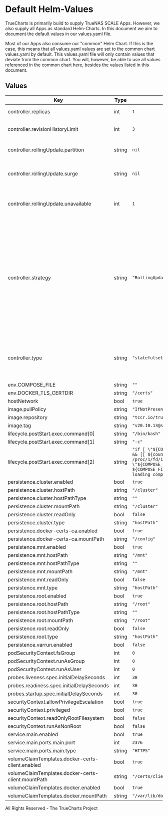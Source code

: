 # Default Helm-Values

TrueCharts is primarily build to supply TrueNAS SCALE Apps.
However, we also supply all Apps as standard Helm-Charts. In this document we aim to document the default values in our values.yaml file.

Most of our Apps also consume our "common" Helm Chart.
If this is the case, this means that all values.yaml values are set to the common chart values.yaml by default. This values.yaml file will only contain values that deviate from the common chart.
You will, however, be able to use all values referenced in the common chart here, besides the values listed in this document.

## Values

| Key | Type | Default | Description |
|-----|------|---------|-------------|
| controller.replicas | int | `1` | Number of desired pods |
| controller.revisionHistoryLimit | int | `3` | ReplicaSet revision history limit |
| controller.rollingUpdate.partition | string | `nil` | Set statefulset RollingUpdate partition |
| controller.rollingUpdate.surge | string | `nil` | Set deployment RollingUpdate max surge |
| controller.rollingUpdate.unavailable | int | `1` | Set deployment RollingUpdate max unavailable |
| controller.strategy | string | `"RollingUpdate"` | Set the controller upgrade strategy For Deployments, valid values are Recreate (default) and RollingUpdate. For StatefulSets, valid values are OnDelete and RollingUpdate (default). DaemonSets ignore this. |
| controller.type | string | `"statefulset"` | Set the controller type. Valid options are deployment, daemonset or statefulset |
| env.COMPOSE_FILE | string | `""` |  |
| env.DOCKER_TLS_CERTDIR | string | `"/certs"` |  |
| hostNetwork | bool | `true` |  |
| image.pullPolicy | string | `"IfNotPresent"` |  |
| image.repository | string | `"tccr.io/truecharts/docker-in-docker"` |  |
| image.tag | string | `"v20.10.13@sha256:e8661fe1adde8ed78afc5d730d58939d48128a8742027e816048eb8efa36d7f4"` |  |
| lifecycle.postStart.exec.command[0] | string | `"/bin/bash"` |  |
| lifecycle.postStart.exec.command[1] | string | `"-c"` |  |
| lifecycle.postStart.exec.command[2] | string | `"if [ \"${COMPOSE_FILE}\" ]; then\ncounter=0;\nwhile ! docker info > /dev/null 2>&1 && [[ ${counter} -lt 10 ]]; do\necho \"docker not running yet. Waiting...\" >> /proc/1/fd/1;\nsleep 5;\ncounter=$((counter+1));\ndone\ndocker-compose -f \"${COMPOSE_FILE}\" up -d && echo \"Loading COMPOSE_FILE at location ${COMPOSE_FILE}\" >> /proc/1/fd/1;\nelse\necho \"COMPOSE_FILE not set, not auto-loading compose-file\" >> /proc/1/fd/1;\nfi\n"` |  |
| persistence.cluster.enabled | bool | `true` |  |
| persistence.cluster.hostPath | string | `"/cluster"` |  |
| persistence.cluster.hostPathType | string | `""` |  |
| persistence.cluster.mountPath | string | `"/cluster"` |  |
| persistence.cluster.readOnly | bool | `false` |  |
| persistence.cluster.type | string | `"hostPath"` |  |
| persistence.docker-certs-ca.enabled | bool | `true` |  |
| persistence.docker-certs-ca.mountPath | string | `"/config"` |  |
| persistence.mnt.enabled | bool | `true` |  |
| persistence.mnt.hostPath | string | `"/mnt"` |  |
| persistence.mnt.hostPathType | string | `""` |  |
| persistence.mnt.mountPath | string | `"/mnt"` |  |
| persistence.mnt.readOnly | bool | `false` |  |
| persistence.mnt.type | string | `"hostPath"` |  |
| persistence.root.enabled | bool | `true` |  |
| persistence.root.hostPath | string | `"/root"` |  |
| persistence.root.hostPathType | string | `""` |  |
| persistence.root.mountPath | string | `"/root"` |  |
| persistence.root.readOnly | bool | `false` |  |
| persistence.root.type | string | `"hostPath"` |  |
| persistence.varrun.enabled | bool | `false` |  |
| podSecurityContext.fsGroup | int | `0` |  |
| podSecurityContext.runAsGroup | int | `0` |  |
| podSecurityContext.runAsUser | int | `0` |  |
| probes.liveness.spec.initialDelaySeconds | int | `30` |  |
| probes.readiness.spec.initialDelaySeconds | int | `30` |  |
| probes.startup.spec.initialDelaySeconds | int | `30` |  |
| securityContext.allowPrivilegeEscalation | bool | `true` |  |
| securityContext.privileged | bool | `true` |  |
| securityContext.readOnlyRootFilesystem | bool | `false` |  |
| securityContext.runAsNonRoot | bool | `false` |  |
| service.main.enabled | bool | `true` |  |
| service.main.ports.main.port | int | `2376` |  |
| service.main.ports.main.type | string | `"HTTPS"` |  |
| volumeClaimTemplates.docker-certs-client.enabled | bool | `true` |  |
| volumeClaimTemplates.docker-certs-client.mountPath | string | `"/certs/client"` |  |
| volumeClaimTemplates.docker.enabled | bool | `true` |  |
| volumeClaimTemplates.docker.mountPath | string | `"/var/lib/docker"` |  |

All Rights Reserved - The TrueCharts Project
